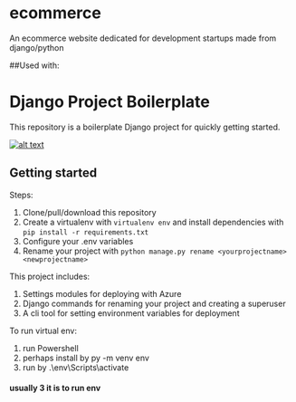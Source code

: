 # ecommerce

An ecommerce website dedicated for development startups made from django/python

##Used with:

# Django Project Boilerplate

This repository is a boilerplate Django project for quickly getting started.

[![alt text](https://github.com/justdjango/django_project_boilerplate/blob/master/thumbnail.png "Logo")](https://www.youtube.com/watch?v=GEogao-tUec)

## Getting started

Steps:

1. Clone/pull/download this repository
2. Create a virtualenv with `virtualenv env` and install dependencies with `pip install -r requirements.txt`
3. Configure your .env variables
4. Rename your project with `python manage.py rename <yourprojectname> <newprojectname>`

This project includes:

1. Settings modules for deploying with Azure
2. Django commands for renaming your project and creating a superuser
3. A cli tool for setting environment variables for deployment


To run virtual env:
1.  run Powershell
2.  perhaps install by py -m venv env
3. run by .\env\Scripts\activate
#### usually 3 it is to run env


<!-- Stop at 11:35 -->
